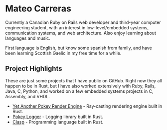 # Mateo Carreras

Currently a Canadian Ruby on Rails web developer and third-year computer engineering student, with an interest in low-level/embedded systems, communication systems, and web architecture. Also enjoy learning about languages and music.

First language is English, but know some spanish from family, and have been learning Scottish Gaelic in my free time for a while.

## Project Highlights

These are just some projects that I have public on GitHub. Right now they all
happen to be in Rust, but I have also worked extensively with Ruby, Rails, Java,
C, Python, and worked on a few embedded systems projects in C, Assembly, and VHDL.

- [Yet Another Pokey Render Engine](https://github.com/PokeyOne/yapre) - Ray-casting rendering engine built in Rust.
- [Pokey Logger](https://github.com/PokeyOne/pokey-logger) - Logging library built in Rust.
- [Clasp](https://github.com/PokeyOne/clasp) - Programming language built in Rust.

